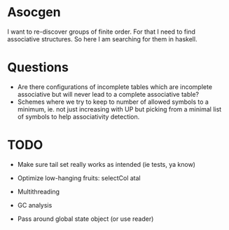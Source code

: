 # Asocgen
I want to re-discover groups of finite order. For that I need to find
associative structures. So here I am searching for them in haskell.

# Questions
* Are there configurations of incomplete tables which are incomplete associative
  but will never lead to a complete associative table?
* Schemes where we try to keep to number of allowed symbols to a minimum, ie.
  not just increasing with UP but picking from a minimal list of symbols to
  help associativity detection.

# TODO
* Make sure tail set really works as intended (ie tests, ya know)
* Optimize low-hanging fruits: selectCol atal

* Multithreading
* GC analysis

* Pass around global state object (or use reader)